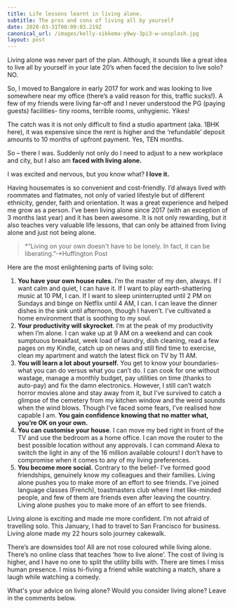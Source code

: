 ```yaml
---
title: Life lessons learnt in living alone.
subtitle: The pros and cons of living all by yourself
date: 2020-03-31T08:09:03.219Z
canonical_url: /images/kelly-sikkema-y9wy-3pi3-w-unsplash.jpg
layout: post
---
```

<!--StartFragment-->

Living alone was never part of the plan. Although, it sounds like a great idea to live all by yourself in your late 20’s when faced the decision to live solo? NO.

So, I moved to Bangalore in early 2017 for work and was looking to live somewhere near my office (there’s a valid reason for this, traffic sucks!). A few of my friends were living far-off and I never understood the PG (paying guests) facilities- tiny rooms, terrible rooms, unhygienic. Yikes!

The catch was it is not only difficult to find a studio apartment (aka. 1BHK here), it was expensive since the rent is higher and the ‘refundable’ deposit amounts to 10 months of upfront payment. Yes, TEN months.

So – there I was. Suddenly not only do I need to adjust to a new workplace and city, but I also am **faced with living alone.**

I was excited and nervous, but you know what? **I love it.**

Having housemates is so convenient and cost-friendly. I’d always lived with roommates and flatmates, not only of varied lifestyle but of different ethnicity, gender, faith and orientation. It was a great experience and helped me grow as a person. I’ve been living alone since 2017 (with an exception of 3 months last year) and it has been awesome. It is not only rewarding, but it also teaches very valuable life lessons, that can only be attained from living alone and just not being alone.

> *“Living on your own doesn't have to be lonely. In fact, it can be liberating.”-*Huffington Post

Here are the most enlightening parts of living solo:

1. **You have your own house rules.** I’m the master of my den, always. If I want calm and quiet, I can have it. If I want to play earth-shattering music at 10 PM, I can. If I want to sleep uninterrupted until 2 PM on Sundays and binge on Netflix until 4 AM, I can. I can leave the dinner dishes in the sink until afternoon, though I haven’t. I’ve cultivated a home environment that is soothing to my soul.
2. **Your productivity will skyrocket**. I’m at the peak of my productivity when I’m alone. I can wake up at 9 AM on a weekend and can cook sumptuous breakfast, week load of laundry, dish cleaning, read a few pages on my Kindle, catch up on news and still find time to exercise, clean my apartment and watch the latest flick on TV by 11 AM.
3. **You will learn a lot about yourself.** You get to know your boundaries- what you can do versus what you can’t do. I can cook for one without wastage, manage a monthly budget, pay utilities on time (thanks to auto-pay) and fix the damn electronics. However, I still can’t watch horror movies alone and stay away from it, but I’ve survived to catch a glimpse of the cemetery from my kitchen window and the weird sounds when the wind blows. Though I’ve faced some fears, I’ve realised how capable I am. **You gain confidence knowing that no matter what, you’re OK on your own.**
4. **You can customise your house**. I can move my bed right in front of the TV and use the bedroom as a home office. I can move the router to the best possible location without any approvals. I can command Alexa to switch the light in any of the 16 million available colours! I don’t have to compromise when it comes to any of my living preferences.
5. **You become more social.** Contrary to the belief- I’ve formed good friendships, genuinely know my colleagues and their families. Living alone pushes you to make more of an effort to see friends. I’ve joined language classes (French), toastmasters club where I met like-minded people, and few of them are friends even after leaving the country. Living alone pushes you to make more of an effort to see friends.



Living alone is exciting and made me more confident. I’m not afraid of travelling solo. This January, I had to travel to San Francisco for business. Living alone made my 22 hours solo journey cakewalk.

There’s are downsides too! All are not rose coloured while living alone. There’s no online class that teaches ‘how to live alone’. The cost of living is higher, and I have no one to split the utility bills with. There are times I miss human presence. I miss hi-fiving a friend while watching a match, share a laugh while watching a comedy.

What's your advice on living alone? Would you consider living alone? Leave in the comments below.

<!--EndFragment-->